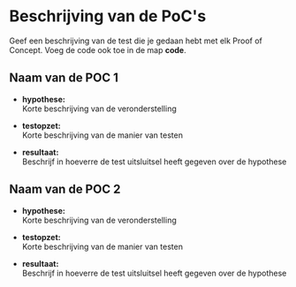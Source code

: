 Beschrijving van de PoC's
==========================

Geef een beschrijving van de test die je gedaan hebt met elk Proof of Concept. Voeg 
 de code ook toe in de map **code**.
 
Naam van de POC 1
----------------
* **hypothese:**  
Korte beschrijving van de veronderstelling

* **testopzet:**  
Korte beschrijving van de manier van testen 
 
* **resultaat:**  
Beschrijf in hoeverre de test uitsluitsel heeft gegeven 
over de hypothese


Naam van de POC 2
----------------
* **hypothese:**  
Korte beschrijving van de veronderstelling

* **testopzet:**  
Korte beschrijving van de manier van testen
 
* **resultaat:**  
Beschrijf in hoeverre de test uitsluitsel heeft gegeven 
over de hypothese
